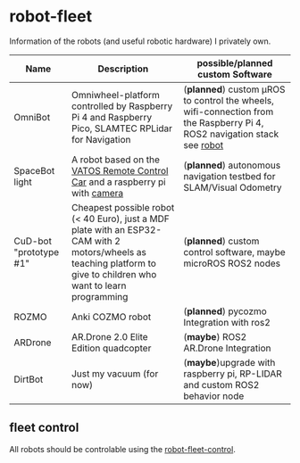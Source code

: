 # robot-fleet
Information of the robots (and useful robotic hardware) I privately own.

|Name|Description|possible/planned custom Software|
|--|--|--|
|OmniBot|Omniwheel-platform controlled by Raspberry Pi 4 and Raspberry Pico, SLAMTEC RPLidar for Navigation|(**planned**) custom µROS to control the wheels, wifi-connection from the Raspberry Pi 4, ROS2 navigation stack see [robot](../../../robot)|
|SpaceBot light|A robot based on the [VATOS Remote Control Car](https://vatostoys.com/collections/rc-toys/products/vatos-brushless-rc-car-1-16) and a raspberry pi with [camera](https://www.amazon.de/-/en/dp/B095NQT3GJ)|(**planned**) autonomous navigation testbed for SLAM/Visual Odometry|
|CuD-bot "prototype #1"|Cheapest possible robot (< 40 Euro), just a MDF plate with an ESP32-CAM with 2 motors/wheels as teaching platform to give to children who want to learn programming|(**planned**) custom control software, maybe microROS ROS2 nodes|
|ROZMO|Anki COZMO robot|(**planned**) pycozmo Integration with ros2|
|ARDrone|AR.Drone 2.0 Elite Edition quadcopter|(**maybe**) ROS2 AR.Drone Integration|
|DirtBot|Just my vacuum (for now)|(**maybe**)upgrade with raspberry pi, RP-LIDAR and custom ROS2 behavior node|

## fleet control
All robots should be controlable using the [robot-fleet-control](https://github.com/Fleet-Control).
